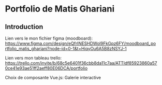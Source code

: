 # Portfolio de Matis Ghariani

## Introduction


Lien vers le mon fichier figma (moodboard): https://www.figma.com/design/eQfrINESHDWol9FkGpz6FY/moodboard_portfolio_matis_ghariani?node-id=0-1&t=HiqyOu6A5B8zNSYJ-1

Lien vers mon tableau trello: https://trello.com/invite/b/68c5e6401f36cbb8da11c7aa/ATTIdf85923860a570ce41e93ae51ff2aeff80E06DCA/portfolio

Choix de composante Vue.js: Galerie interactive
